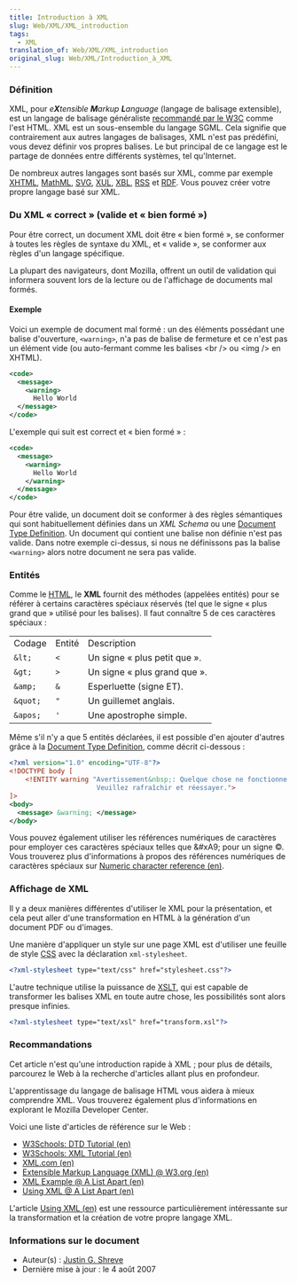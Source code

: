 ```yaml
---
title: Introduction à XML
slug: Web/XML/XML_introduction
tags:
  - XML
translation_of: Web/XML/XML_introduction
original_slug: Web/XML/Introduction_à_XML
---
```


### Définition

XML, pour _e**X**tensible **M**arkup **L**anguage_ (langage de balisage extensible), est un langage de balisage généraliste [recommandé par le W3C](http://www.w3.org/) comme l'est HTML. XML est un sous-ensemble du langage SGML. Cela signifie que contrairement aux autres langages de balisages, XML n'est pas prédéfini, vous devez définir vos propres balises. Le but principal de ce langage est le partage de données entre différents systèmes, tel qu'Internet.

De nombreux autres langages sont basés sur XML, comme par exemple [XHTML](/fr/XHTML), [MathML](/fr/MathML), [SVG](/fr/SVG), [XUL](/fr/XUL), [XBL](/fr/XBL), [RSS](/fr/RSS) et [RDF](/fr/RDF). Vous pouvez créer votre propre langage basé sur XML.

### Du XML «&nbsp;correct&nbsp;» (valide et «&nbsp;bien formé&nbsp;»)

Pour être correct, un document XML doit être «&nbsp;bien formé&nbsp;», se conformer à toutes les règles de syntaxe du XML, et «&nbsp;valide&nbsp;», se conformer aux règles d'un langage spécifique.

La plupart des navigateurs, dont Mozilla, offrent un outil de validation qui informera souvent lors de la lecture ou de l'affichage de documents mal formés.

#### Exemple

Voici un exemple de document mal formé&nbsp;: un des éléments possédant une balise d'ouverture, `<warning>`, n'a pas de balise de fermeture et ce n'est pas un élément vide (ou auto-fermant comme les balises \<br /> ou \<img /> en XHTML).

```xml
<code>
  <message>
    <warning>
      Hello World
  </message>
</code>
```

L'exemple qui suit est correct et «&nbsp;bien formé&nbsp;»&nbsp;:

```xml
<code>
  <message>
    <warning>
      Hello World
    </warning>
  </message>
</code>
```

Pour être valide, un document doit se conformer à des règles sémantiques qui sont habituellement définies dans un _XML Schema_ ou une [Document Type Definition](/fr/DTD). Un document qui contient une balise non définie n'est pas valide. Dans notre exemple ci-dessus, si nous ne définissons pas la balise `<warning>` alors notre document ne sera pas valide.

### Entités

Comme le [HTML](/fr/HTML), le **XML** fournit des méthodes (appelées entités) pour se référer à certains caractères spéciaux réservés (tel que le signe «&nbsp;plus grand que&nbsp;» utilisé pour les balises). Il faut connaître 5 de ces caractères spéciaux&nbsp;:

<table class="standard-table">
  <tbody>
    <tr>
      <td>Codage</td>
      <td>Entité</td>
      <td>Description</td>
    </tr>
    <tr>
      <td><code>&#x26;lt;</code></td>
      <td><code>&#x3C;</code></td>
      <td>Un signe «&nbsp;plus petit que&nbsp;».</td>
    </tr>
    <tr>
      <td><code>&#x26;gt;</code></td>
      <td><code>></code></td>
      <td>Un signe «&nbsp;plus grand que&nbsp;».</td>
    </tr>
    <tr>
      <td><code>&#x26;amp;</code></td>
      <td><code>&#x26;</code></td>
      <td>Esperluette (signe ET).</td>
    </tr>
    <tr>
      <td><code>&#x26;quot;</code></td>
      <td><code>"</code></td>
      <td>Un guillemet anglais.</td>
    </tr>
    <tr>
      <td><code>&#x26;apos;</code></td>
      <td><code>'</code></td>
      <td>Une apostrophe simple.</td>
    </tr>
  </tbody>
</table>

Même s'il n'y a que 5 entités déclarées, il est possible d'en ajouter d'autres grâce à la [Document Type Definition](/fr/DTD), comme décrit ci-dessous&nbsp;:

```xml
<?xml version="1.0" encoding="UTF-8"?>
<!DOCTYPE body [
    <!ENTITY warning "Avertissement&nbsp;: Quelque chose ne fonctionne pas correctement…
                      Veuillez rafraîchir et réessayer.">
]>
<body>
  <message> &warning; </message>
</body>
```

Vous pouvez également utiliser les références numériques de caractères pour employer ces caractères spéciaux telles que \&#xA9; pour un signe ©. Vous trouverez plus d'informations à propos des références numériques de caractères spéciaux sur [Numeric character reference (en)](http://www.cookwood.com/entities/).

### Affichage de XML

Il y a deux manières différentes d'utiliser le XML pour la présentation, et cela peut aller d'une transformation en HTML à la génération d'un document PDF ou d'images.

Une manière d'appliquer un style sur une page XML est d'utiliser une feuille de style [CSS](/fr/CSS) avec la déclaration `xml-stylesheet`.

```xml
<?xml-stylesheet type="text/css" href="stylesheet.css"?>
```

L'autre technique utilise la puissance de [XSLT](/fr/XSLT), qui est capable de transformer les balises XML en toute autre chose, les possibilités sont alors presque infinies.

```xml
<?xml-stylesheet type="text/xsl" href="transform.xsl"?>
```

### Recommandations

Cet article n'est qu'une introduction rapide à XML&nbsp;; pour plus de détails, parcourez le Web à la recherche d'articles allant plus en profondeur.

L'apprentissage du langage de balisage HTML vous aidera à mieux comprendre XML. Vous trouverez également plus d'informations en explorant le Mozilla Developer Center.

Voici une liste d'articles de référence sur le Web&nbsp;:

- [W3Schools: DTD Tutorial (en)](http://www.w3schools.com/dtd/)
- [W3Schools: XML Tutorial (en)](http://www.w3schools.com/xml/default.asp)
- [XML.com (en)](http://www.xml.com/)
- [Extensible Markup Language (XML) @ W3.org (en)](http://www.w3.org/XML/)
- [XML Example @ A List Apart (en)](http://www.alistapart.com/d/usingxml/xml_uses_a.html)
- [Using XML @ A List Apart (en)](http://www.alistapart.com/articles/usingxml/)

L'article [Using XML (en)](http://www.alistapart.com/articles/usingxml/) est une ressource particulièrement intéressante sur la transformation et la création de votre propre langage XML.

### Informations sur le document

- Auteur(s)&nbsp;: [Justin G. Shreve](http://justinshreve.com)
- Dernière mise à jour&nbsp;: le 4 août 2007
